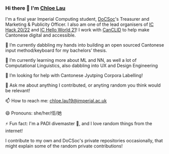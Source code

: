 ### Hi there 👋 I'm [Chloe Lau](https://chloelau.me)

I'm a final year Imperial Computing student, [DoCSoc](https://docsoc.co.uk)'s Treasurer and Marketing & Publicity Officer. I also am one of the lead organisers of [IC Hack 20/22](https://ichack.org) and [IC Hello World 21](https://ichelloworld.org)! I work with [CanCLID](https://github.com/CanCLID) to help make Cantonese digital and accessible.

🔭 I’m currently dabbling my hands into building an open sourced Cantonese input method/keyboard for my bachelors’ thesis.

🌱 I’m currently learning more about ML and NN, as well a lot of Computational Linguistics, also dabbling into UX and Design Engineering

🤔 I’m looking for help with Cantonese Jyutping Corpora Labelling!

💬 Ask me about anything I contributed, or anyting random you think would be relevant!

📫 How to reach me: [chloe.lau19@imperial.ac.uk](mailto:chloe.lau19@imperial.ac.uk)

😄 Pronouns: she/her/佢/她

⚡ Fun fact: I'm a PADI divemaster 🤿, and I love random things from the internet! 

I contribute to my own and DoCSoc's private repositories occasionally, that might explain some of the random private contributions!

